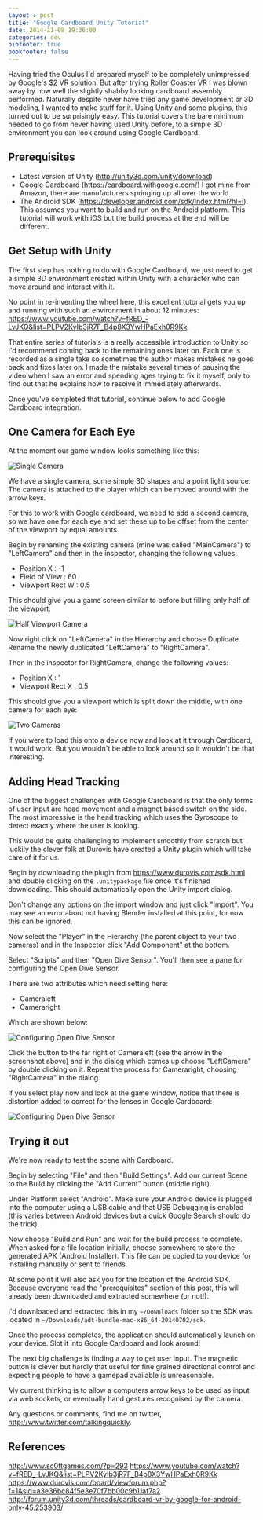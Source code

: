 ```yaml
---
layout : post
title: "Google Cardboard Unity Tutorial"
date: 2014-11-09 19:36:00
categories: dev
biofooter: true
bookfooter: false
---
```


Having tried the Oculus I'd prepared myself to be completely unimpressed by Google's $2 VR solution. But after trying Roller Coaster VR I was blown away by how well the slightly shabby looking cardboard assembly performed. Naturally despite never have tried any game development or 3D modeling, I wanted to make stuff for it. Using Unity and some plugins, this turned out to be surprisingly easy. This tutorial covers the bare minimum needed to go from never having used Unity before, to a simple 3D environment you can look around using Google Cardboard.

## Prerequisites

* Latest version of Unity (<http://unity3d.com/unity/download>)
* Google Cardboard (<https://cardboard.withgoogle.com/>) I got mine from Amazon, there are manufacturers springing up all over the world
* The Android SDK (<https://developer.android.com/sdk/index.html?hl=i>). This assumes you want to build and run on the Android platform. This tutorial will work with iOS but the build process at the end will be different.

## Get Setup with Unity

The first step has nothing to do with Google Cardboard, we just need to get a simple 3D environment created within Unity with a character who can move around and interact with it.

No point in re-inventing the wheel here, this excellent tutorial gets you up and running with such an environment in about 12 minutes: <https://www.youtube.com/watch?v=fRED_-LvJKQ&list=PLPV2KyIb3jR7F_B4p8X3YwHPaExh0R9Kk>.

That entire series of tutorials is a really accessible introduction to Unity so I'd recommend coming back to the remaining ones later on. Each one is recorded as a single take so sometimes the author makes mistakes he goes back and fixes later on. I made the mistake several times of pausing the video when I saw an error and spending ages trying to fix it myself, only to find out that he explains how to resolve it immediately afterwards.

Once you've completed that tutorial, continue below to add Google Cardboard integration.

## One Camera for Each Eye

At the moment our game window looks something like this:

![Single Camera](/assets/images/unity_cardboard_tutorial/single_camera.png)

We have a single camera, some simple 3D shapes and a point light source. The camera is attached to the player which can be moved around with the arrow keys.

For this to work with Google cardboard, we need to add a second camera, so we have one for each eye and set these up to be offset from the center of the viewport by equal amounts.

Begin by renaming the existing camera (mine was called "MainCamera") to "LeftCamera" and then in the inspector, changing the following values:

* Position X : -1
* Field of View : 60
* Viewport Rect W : 0.5

This should give you a game screen similar to before but filling only half of the viewport:

![Half Viewport Camera](/assets/images/unity_cardboard_tutorial/half_viewport.png)

Now right click on "LeftCamera" in the Hierarchy and choose Duplicate. Rename the newly duplicated "LeftCamera" to "RightCamera".

Then in the inspector for RightCamera, change the following values:

* Position X : 1
* Viewport Rect X : 0.5

This should give you a viewport which is split down the middle, with one camera for each eye:

![Two Cameras](/assets/images/unity_cardboard_tutorial/two_cameras.png)

If you were to load this onto a device now and look at it through Cardboard, it would work. But you wouldn't be able to look around so it wouldn't be that interesting.

## Adding Head Tracking

One of the biggest challenges with Google Cardboard is that the only forms of user input are head movement and a magnet based switch on the side. The most impressive is the head tracking which uses the Gyroscope to detect exactly where the user is looking.

This would be quite challenging to implement smoothly from scratch but luckily the clever folk at Durovis have created a Unity plugin which will take care of it for us.

Begin by downloading the plugin from <https://www.durovis.com/sdk.html> and double clicking on the `.unitypackage` file once it's finished downloading. This should automatically open the Unity import dialog.

Don't change any options on the import window and just click "Import". You may see an error about not having Blender installed at this point, for now this can be ignored.

Now select the "Player" in the Hierarchy (the parent object to your two cameras) and in the Inspector click "Add Component" at the bottom.

Select "Scripts" and then "Open Dive Sensor". You'll then see a pane for configuring the Open Dive Sensor.

There are two attributes which need setting here:

* Cameraleft
* Cameraright

Which are shown below:

![Configuring Open Dive Sensor](/assets/images/unity_cardboard_tutorial/open_dive_before_adding_cameras.png)

Click the button to the far right of Cameraleft (see the arrow in the screenshot above) and in the dialog which comes up choose "LeftCamera" by double clicking on it. Repeat the process for Cameraright, choosing "RightCamera" in the dialog.

If you select play now and look at the game window, notice that there is distortion added to correct for the lenses in Google Cardboard:

![Configuring Open Dive Sensor](/assets/images/unity_cardboard_tutorial/with_open_dive_distortion.png)

## Trying it out

We're now ready to test the scene with Cardboard. 

Begin by selecting "File" and then "Build Settings". Add our current Scene to the Build by clicking the "Add Current" button (middle right).

Under Platform select "Android". Make sure your Android device is plugged into the computer using a USB cable and that USB Debugging is enabled (this varies between Android devices but a quick Google Search should do the trick).

Now choose "Build and Run" and wait for the build process to complete. When asked for a file location initially, choose somewhere to store the generated APK (Android Installer). This file can be copied to you device for installing manually or sent to friends.

At some point it will also ask you for the location of the Android SDK. Because everyone read the "prerequisites" section of this post, this will already been downloaded and extracted somewhere (or not!).

I'd downloaded and extracted this in my `~/Downloads` folder so the SDK was located in `~/Downloads/adt-bundle-mac-x86_64-20140702/sdk`.

Once the process completes, the application should automatically launch on your device. Slot it into Google Cardboard and look around!

The next big challenge is finding a way to get user input. The magnetic button is clever but hardly that useful for fine grained directional control and expecting people to have a gamepad available is unreasonable.

My current thinking is to allow a computers arrow keys to be used as input via web sockets, or eventually hand gestures recognised by the camera.

Any questions or comments, find me on twitter, <http://www.twitter.com/talkingquickly>.

## References

<http://www.sc0ttgames.com/?p=293>
<https://www.youtube.com/watch?v=fRED_-LvJKQ&list=PLPV2KyIb3jR7F_B4p8X3YwHPaExh0R9Kk>
<https://www.durovis.com/board/viewforum.php?f=1&sid=a3e36bc84f5e3e70f7bb00c9b11af7a2>
<http://forum.unity3d.com/threads/cardboard-vr-by-google-for-android-only-45.253903/>
